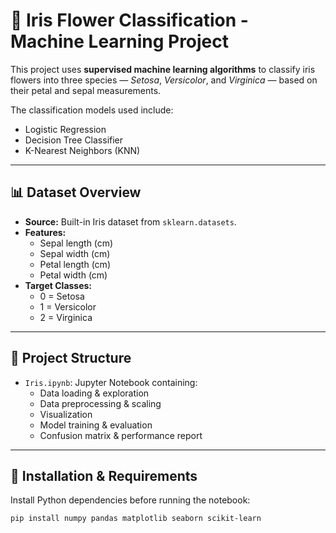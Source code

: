 # 🌸 Iris Flower Classification - Machine Learning Project

This project uses **supervised machine learning algorithms** to classify iris flowers into three species — *Setosa*, *Versicolor*, and *Virginica* — based on their petal and sepal measurements.

The classification models used include:
- Logistic Regression
- Decision Tree Classifier
- K-Nearest Neighbors (KNN)

---

## 📊 Dataset Overview

- **Source:** Built-in Iris dataset from `sklearn.datasets`.
- **Features:**
  - Sepal length (cm)
  - Sepal width (cm)
  - Petal length (cm)
  - Petal width (cm)
- **Target Classes:**
  - 0 = Setosa
  - 1 = Versicolor
  - 2 = Virginica

---

## 📁 Project Structure

- `Iris.ipynb`: Jupyter Notebook containing:
  - Data loading & exploration
  - Data preprocessing & scaling
  - Visualization
  - Model training & evaluation
  - Confusion matrix & performance report

---

## 🔧 Installation & Requirements

Install Python dependencies before running the notebook:

```bash
pip install numpy pandas matplotlib seaborn scikit-learn
